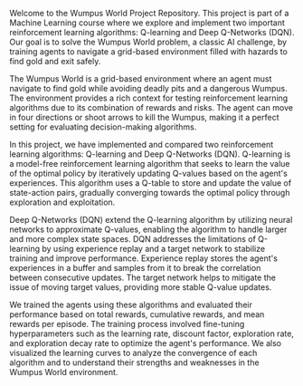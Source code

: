 Welcome to the Wumpus World Project Repository. This project is part of a Machine Learning course where we explore and implement two important reinforcement learning algorithms: Q-learning and Deep Q-Networks (DQN). Our goal is to solve the Wumpus World problem, a classic AI challenge, by training agents to navigate a grid-based environment filled with hazards to find gold and exit safely.

The Wumpus World is a grid-based environment where an agent must navigate to find gold while avoiding deadly pits and a dangerous Wumpus. The environment provides a rich context for testing reinforcement learning algorithms due to its combination of rewards and risks. The agent can move in four directions or shoot arrows to kill the Wumpus, making it a perfect setting for evaluating decision-making algorithms.

In this project, we have implemented and compared two reinforcement learning algorithms: Q-learning and Deep Q-Networks (DQN). Q-learning is a model-free reinforcement learning algorithm that seeks to learn the value of the optimal policy by iteratively updating Q-values based on the agent's experiences. This algorithm uses a Q-table to store and update the value of state-action pairs, gradually converging towards the optimal policy through exploration and exploitation.

Deep Q-Networks (DQN) extend the Q-learning algorithm by utilizing neural networks to approximate Q-values, enabling the algorithm to handle larger and more complex state spaces. DQN addresses the limitations of Q-learning by using experience replay and a target network to stabilize training and improve performance. Experience replay stores the agent's experiences in a buffer and samples from it to break the correlation between consecutive updates. The target network helps to mitigate the issue of moving target values, providing more stable Q-value updates.

We trained the agents using these algorithms and evaluated their performance based on total rewards, cumulative rewards, and mean rewards per episode. The training process involved fine-tuning hyperparameters such as the learning rate, discount factor, exploration rate, and exploration decay rate to optimize the agent's performance. We also visualized the learning curves to analyze the convergence of each algorithm and to understand their strengths and weaknesses in the Wumpus World environment.
